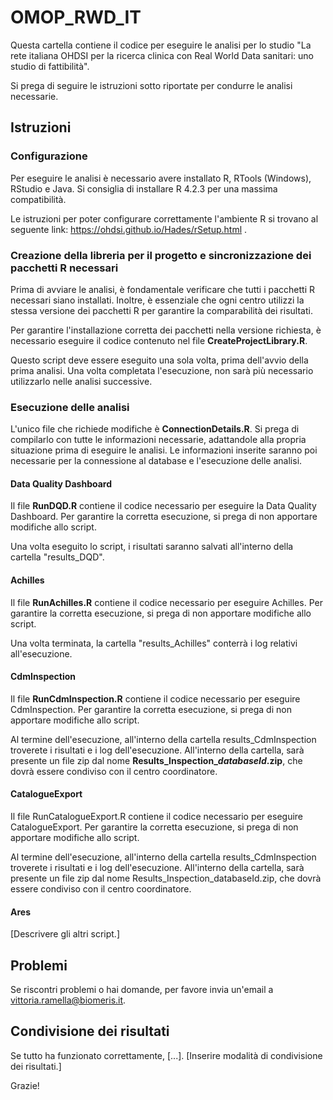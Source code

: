 
# OMOP_RWD_IT

Questa cartella contiene il codice per eseguire le analisi per lo studio "La rete italiana OHDSI per la ricerca clinica con Real World Data sanitari: uno studio di fattibilità". 

Si prega di seguire le istruzioni sotto riportate per condurre le analisi necessarie.

## Istruzioni

### Configurazione

Per eseguire le analisi è necessario avere installato R, RTools (Windows), RStudio e Java. Si consiglia di installare R 4.2.3 per una massima compatibilità.

Le istruzioni per poter configurare correttamente l'ambiente R si trovano al seguente link: https://ohdsi.github.io/Hades/rSetup.html .

### Creazione della libreria per il progetto e sincronizzazione dei pacchetti R necessari

Prima di avviare le analisi, è fondamentale verificare che tutti i pacchetti R necessari siano installati. Inoltre, è essenziale che ogni centro utilizzi la stessa versione dei pacchetti R per garantire la comparabilità dei risultati.

Per garantire l'installazione corretta dei pacchetti nella versione richiesta, è necessario eseguire il codice contenuto nel file **CreateProjectLibrary.R**. 

Questo script deve essere eseguito una sola volta, prima dell'avvio della prima analisi. Una volta completata l'esecuzione, non sarà più necessario utilizzarlo nelle analisi successive.

### Esecuzione delle analisi

L'unico file che richiede modifiche è **ConnectionDetails.R**. Si prega di compilarlo con tutte le informazioni necessarie, adattandole alla propria situazione prima di eseguire le analisi. Le informazioni inserite saranno poi necessarie per la connessione al database e l'esecuzione delle analisi.

#### Data Quality Dashboard
Il file **RunDQD.R** contiene il codice necessario per eseguire la Data Quality Dashboard. Per garantire la corretta esecuzione, si prega di non apportare modifiche allo script.

Una volta eseguito lo script, i risultati saranno salvati all'interno della cartella "results_DQD".

#### Achilles
Il file **RunAchilles.R** contiene il codice necessario per eseguire Achilles. Per garantire la corretta esecuzione, si prega di non apportare modifiche allo script.

Una volta terminata, la cartella "results_Achilles" conterrà i log relativi all'esecuzione.

#### CdmInspection
Il file **RunCdmInspection.R** contiene il codice necessario per eseguire CdmInspection. Per garantire la corretta esecuzione, si prega di non apportare modifiche allo script.

Al termine dell'esecuzione, all'interno della cartella results_CdmInspection troverete i risultati e i log dell'esecuzione. All'interno della cartella, sarà presente un file zip dal nome **Results_Inspection_*databaseId*.zip**, che dovrà essere condiviso con il centro coordinatore.

#### CatalogueExport
Il file RunCatalogueExport.R contiene il codice necessario per eseguire CatalogueExport. Per garantire la corretta esecuzione, si prega di non apportare modifiche allo script.

Al termine dell'esecuzione, all'interno della cartella results_CdmInspection troverete i risultati e i log dell'esecuzione. All'interno della cartella, sarà presente un file zip dal nome Results_Inspection_databaseId.zip, che dovrà essere condiviso con il centro coordinatore.

#### Ares

[Descrivere gli altri script.]

## Problemi

Se riscontri problemi o hai domande, per favore invia un'email a vittoria.ramella@biomeris.it.

## Condivisione dei risultati

Se tutto ha funzionato correttamente, [...].
[Inserire modalità di condivisione dei risultati.]

Grazie!
